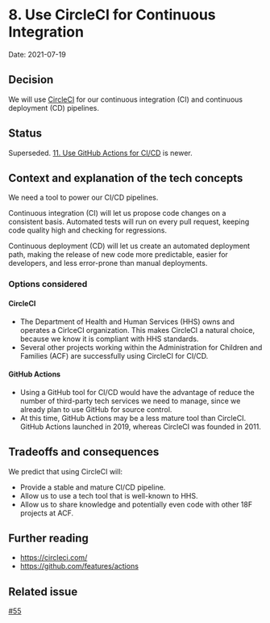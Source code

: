 # 8. Use CircleCI for Continuous Integration

Date: 2021-07-19

## Decision

We will use [CircleCI](https://circleci.com/) for our continuous integration (CI) and continuous deployment (CD) pipelines.

## Status

Superseded.  [11. Use GitHub Actions for CI/CD](../011-github-actions-for-ci-cd.md) is newer.

## Context and explanation of the tech concepts

We need a tool to power our CI/CD pipelines.

Continuous integration (CI) will let us propose code changes on a consistent basis. Automated tests will run on every pull request, keeping code quality high and checking for regressions.

Continuous deployment (CD) will let us create an automated deployment path, making the release of new code more predictable, easier for developers, and less error-prone than manual deployments.

### Options considered

#### CircleCI

- The Department of Health and Human Services (HHS) owns and operates a CirlceCI organization. This makes CircleCI  a natural choice, because we know it is compliant with HHS standards.
- Several other projects working within the Administration for Children and Families (ACF) are successfully using CircleCI for CI/CD.

#### GitHub Actions

- Using a GitHub tool for CI/CD would have the advantage of reduce the number of third-party tech services we need to manage, since we already plan to use GitHub for source control.
- At this time, GitHub Actions may be a less mature tool than CircleCI. GitHub Actions launched in 2019, whereas CircleCI was founded in 2011.

## Tradeoffs and consequences

We predict that using CircleCI will:

- Provide a stable and mature CI/CD pipeline.
- Allow us to use a tech tool that is well-known to HHS.
- Allow us to share knowledge and potentially even code with other 18F projects at ACF.

## Further reading

- https://circleci.com/
- https://github.com/features/actions

## Related issue

[#55](https://github.com/18F/OPRE-Unicorn/issues/55)
